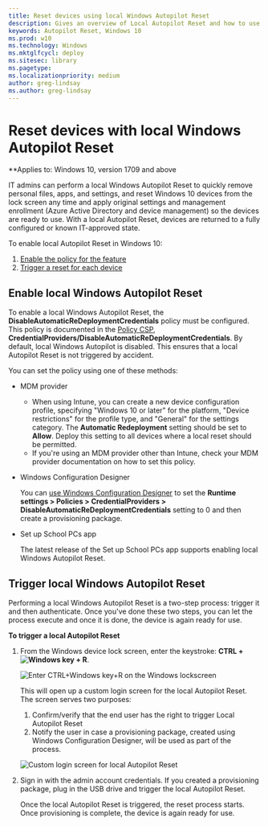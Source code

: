 ```yaml
---
title: Reset devices using local Windows Autopilot Reset
description: Gives an overview of Local Autopilot Reset and how to use it.
keywords: Autopilot Reset, Windows 10
ms.prod: w10
ms.technology: Windows
ms.mktglfcycl: deploy
ms.sitesec: library
ms.pagetype:
ms.localizationpriority: medium
author: greg-lindsay
ms.author: greg-lindsay
---
```


# Reset devices with local Windows Autopilot Reset 

**Applies to: Windows 10, version 1709 and above

IT admins can perform a local Windows Autopilot Reset to quickly remove personal files, apps, and settings, and reset Windows 10 devices from the lock screen any time and apply original settings and management enrollment (Azure Active Directory and device management) so the devices are ready to use. With a local Autopilot Reset, devices are returned to a fully configured or known IT-approved state.

To enable local Autopilot Reset in Windows 10:

1. [Enable the policy for the feature](#enable-autopilot-reset)
2. [Trigger a reset for each device](#trigger-autopilot-reset)

## Enable local Windows Autopilot Reset

To enable a local Windows Autopilot Reset, the **DisableAutomaticReDeploymentCredentials** policy must be configured. This policy is documented in the [Policy CSP](https://docs.microsoft.com/windows/client-management/mdm/policy-csp-credentialproviders), **CredentialProviders/DisableAutomaticReDeploymentCredentials**. By default, local Windows Autopilot is disabled. This ensures that a local Autopilot Reset is not triggered by accident.

You can set the policy using one of these methods:

- MDM provider

    - When using Intune, you can create a new device configuration profile, specifying "Windows 10 or later" for the platform, "Device restrictions" for the profile type, and "General" for the settings category.  The **Automatic Redeployment** setting should be set to **Allow**.  Deploy this setting to all devices where a local reset should be permitted.
    - If you're using an MDM provider other than Intune, check your MDM provider documentation on how to set this policy. 

- Windows Configuration Designer

    You can [use Windows Configuration Designer](https://docs.microsoft.com/windows/configuration/provisioning-packages/provisioning-create-package) to set the **Runtime settings > Policies > CredentialProviders > DisableAutomaticReDeploymentCredentials** setting to 0 and then create a provisioning package.

- Set up School PCs app

    The latest release of the Set up School PCs app supports enabling local Windows Autopilot Reset.

## Trigger local Windows Autopilot Reset

Performing a local Windows Autopilot Reset is a two-step process: trigger it and then authenticate. Once you've done these two steps, you can let the process execute and once it is done, the device is again ready for use. 

**To trigger a local Autopilot Reset**

1. From the Windows device lock screen, enter the keystroke: **CTRL + ![Windows key](images/windows_glyph.png) + R**. 

    ![Enter CTRL+Windows key+R on the Windows lockscreen](images/autopilot-reset-lockscreen.png)

    This will open up a custom login screen for the local Autopilot Reset. The screen serves two purposes:
    1. Confirm/verify that the end user has the right to trigger Local Autopilot Reset
    2. Notify the user in case a provisioning package, created using Windows Configuration Designer, will be used as part of the process.

    ![Custom login screen for local Autopilot Reset](images/autopilot-reset-customlogin.png)

2. Sign in with the admin account credentials. If you created a provisioning package, plug in the USB drive and trigger the local Autopilot Reset.

    Once the local Autopilot Reset is triggered, the reset process starts. Once provisioning is complete, the device is again ready for use.
